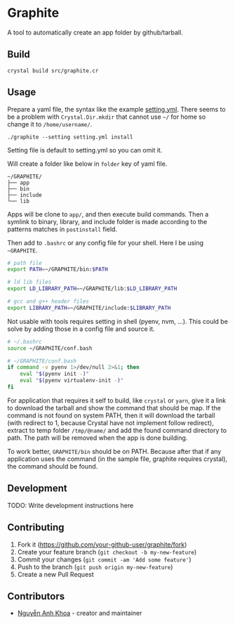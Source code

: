 # Graphite

A tool to automatically create an app folder by github/tarball.

## Build

`crystal build src/graphite.cr`

## Usage

Prepare a yaml file, the syntax like the example [setting.yml](./setting.yml). There seems to be a problem with `Crystal.Dir.mkdir` that cannot use `~/` for home so change it to `/home/username/`.

`./graphite --setting setting.yml install`

Setting file is default to setting.yml so you can omit it.

Will create a folder like below in `folder` key of yaml file.

```
~/GRAPHITE/
├── app
├── bin
├── include
└── lib
```

Apps will be clone to `app/`, and then execute build commands. Then a symlink to binary, library, and include folder is made according to the patterns matches in `postinstall` field.

Then add to `.bashrc` or any config file for your shell. Here I be using `~GRAPHITE`.

```bash
# path file
export PATH=~/GRAPHITE/bin:$PATH

# ld lib files
export LD_LIBRARY_PATH=~/GRAPHITE/lib:$LD_LIBRARY_PATH

# gcc and g++ header files
export LIBRARY_PATH=~/GRAPHITE/include:$LIBRARY_PATH
```

Not usable with tools requires setting in shell (pyenv, nvm, ...). This could be solve by adding those in a config file and source it.

```bash
# ~/.bashrc
source ~/GRAPHITE/conf.bash

# ~/GRAPHITE/conf.bash
if command -v pyenv 1>/dev/null 2>&1; then
    eval "$(pyenv init -)"
    eval "$(pyenv virtualenv-init -)"
fi
```

For application that requires it self to build, like `crystal` or `yarn`, give it a link to download the tarball and show the command that should be map. If the command is not found on system PATH, then it will download the tarball (with redirect to 1, because Crystal have not implement follow redirect), extract to temp folder `/tmp/@name/` and add the found command directory to path. The path will be removed when the app is done building.

To work better, `GRAPHITE/bin` should be on PATH. Because after that if any application uses the command (in the sample file, graphite requires crystal), the command should be found.

## Development

TODO: Write development instructions here

## Contributing

1. Fork it (<https://github.com/your-github-user/graphite/fork>)
2. Create your feature branch (`git checkout -b my-new-feature`)
3. Commit your changes (`git commit -am 'Add some feature'`)
4. Push to the branch (`git push origin my-new-feature`)
5. Create a new Pull Request

## Contributors

- [Nguyễn Anh Khoa](https://github.com/your-github-user) - creator and maintainer
